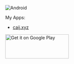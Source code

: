 ![Android](https://img.shields.io/badge/Android-%2335495e.svg?style=for-the-badge&logo=Android&logoColor=%FF35D06D)

My Apps:
* [caij.xyz](https://apps.caij.xyz)  


<a href='https://play.google.com/store/search?q=pub:Caij&c=apps'><img alt='Get it on Google Play' src='https://play.google.com/intl/en_us/badges/images/generic/en_badge_web_generic.png' width=200 height=77/></a>

